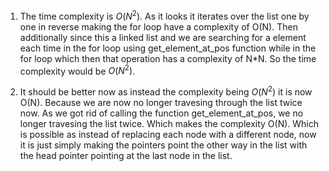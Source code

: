 1. The time complexity is $O(N^2)$. As it looks it iterates over the list one by one in reverse making the for loop have a complexity of O(N). Then additionally since this a linked list and we are searching for a element each time in the for loop using get_element_at_pos function while in the for loop which then that operation has a complexity of N*N. So the time complexity would be $O(N^2)$. 

2.  It should be better now as instead the complexity being $O(N^2)$ it is now O(N). Because we are now no longer travesing through the list twice now. As we got rid of calling the function get_element_at_pos, we no longer travesing the list twice. Which makes the complexity O(N). Which is possible as instead of replacing each node with a different node, now it is just simply making the pointers point the other way in the list with the head pointer pointing at the last node in the list.